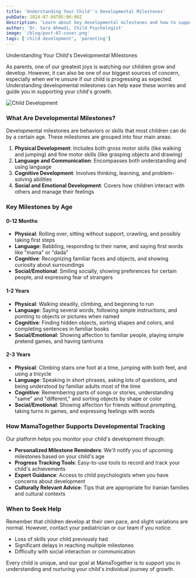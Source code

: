 ```yaml
---
title: 'Understanding Your Child''s Developmental Milestones'
pubDate: 2024-07-04T05:00:00Z
description: 'Learn about key developmental milestones and how to support your child''s growth at every stage.'
author: 'Dr. Sara Ahmadi, Child Psychologist'
image: '/blog/post-07-cover.png'
tags: ['child development', 'parenting']
---
```


Understanding Your Child's Developmental Milestones

As parents, one of our greatest joys is watching our children grow and develop. However, it can also be one of our biggest sources of concern, especially when we're unsure if our child is progressing as expected. Understanding developmental milestones can help ease these worries and guide you in supporting your child's growth.

![Child Development](/blog/post-07.png)

### What Are Developmental Milestones?

Developmental milestones are behaviors or skills that most children can do by a certain age. These milestones are grouped into four main areas:

1. **Physical Development**: Includes both gross motor skills (like walking and jumping) and fine motor skills (like grasping objects and drawing)
2. **Language and Communication**: Encompasses both understanding and using language
3. **Cognitive Development**: Involves thinking, learning, and problem-solving abilities
4. **Social and Emotional Development**: Covers how children interact with others and manage their feelings

### Key Milestones by Age

#### 0-12 Months
- **Physical**: Rolling over, sitting without support, crawling, and possibly taking first steps
- **Language**: Babbling, responding to their name, and saying first words like "mama" or "dada"
- **Cognitive**: Recognizing familiar faces and objects, and showing curiosity about surroundings
- **Social/Emotional**: Smiling socially, showing preferences for certain people, and expressing fear of strangers

#### 1-2 Years
- **Physical**: Walking steadily, climbing, and beginning to run
- **Language**: Saying several words, following simple instructions, and pointing to objects or pictures when named
- **Cognitive**: Finding hidden objects, sorting shapes and colors, and completing sentences in familiar books
- **Social/Emotional**: Showing affection to familiar people, playing simple pretend games, and having tantrums

#### 2-3 Years
- **Physical**: Climbing stairs one foot at a time, jumping with both feet, and using a tricycle
- **Language**: Speaking in short phrases, asking lots of questions, and being understood by familiar adults most of the time
- **Cognitive**: Remembering parts of songs or stories, understanding "same" and "different," and sorting objects by shape or color
- **Social/Emotional**: Showing affection for friends without prompting, taking turns in games, and expressing feelings with words

### How MamaTogether Supports Developmental Tracking

Our platform helps you monitor your child's development through:

- **Personalized Milestone Reminders**: We'll notify you of upcoming milestones based on your child's age
- **Progress Tracking Tools**: Easy-to-use tools to record and track your child's achievements
- **Expert Guidance**: Access to child psychologists when you have concerns about development
- **Culturally Relevant Advice**: Tips that are appropriate for Iranian families and cultural contexts

### When to Seek Help

Remember that children develop at their own pace, and slight variations are normal. However, contact your pediatrician or our team if you notice:
- Loss of skills your child previously had
- Significant delays in reaching multiple milestones
- Difficulty with social interaction or communication

Every child is unique, and our goal at MamaTogether is to support you in understanding and nurturing your child's individual journey of growth.